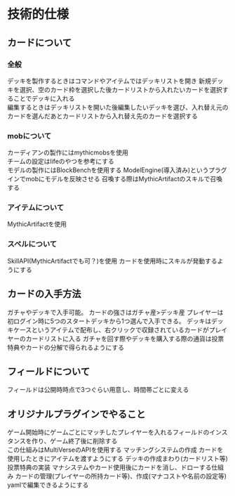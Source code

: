 # 技術的仕様
## カードについて
### 全般
デッキを製作するときはコマンドやアイテムではデッキリストを開き
新規デッキを選択、空のカード枠を選択した後カードリストから入れたいカードを選択することでデッキに入れる  
編集するときはデッキリストを開いた後編集したいデッキを選び、入れ替え元のカードを選んだあとカードリストから入れ替え先のカードを選択する
### mobについて
カーディアンの製作にはmythicmobsを使用  
チームの設定はlifeのやつを参考にする  
モデルの製作にはBlockBenchを使用する
ModelEngine(導入済み)というプラグインでmobにモデルを反映させる
召喚する際はMythicArtifactのスキルで召喚する
### アイテムについて
MythicArtifactを使用
### スペルについて
SkillAPI(MythicArtifactでも可？)を使用
カードを使用時にスキルが発動するようにする
## カードの入手方法
ガチャやデッキで入手可能。
カードの強さはガチャ産>デッキ産
プレイヤーは初ログイン時に5つのスタートデッキから1つ選んで入手できる。
デッキはデッキケースというアイテムで配布し、右クリックで収録されているカードがプレイヤーのカードリストに入る
ガチャを回す際やデッキを購入する際の通貨は投票特典やカードの分解で得られるようにする
## フィールドについて
フィールドは公開時時点で3つぐらい用意し、時間帯ごとに変える  
## オリジナルプラグインでやること
ゲーム開始時にゲームごとにマッチしたプレイヤーを入れるフィールドのインスタンスを作り、ゲーム終了後に削除する  
この仕組みはMultiVerseのAPIを使用する
マッチングシステムの作成
カードを使用したときにアイテムを渡すようにする
デッキの作成まわり(カードリスト等)
投票特典の実装
マナシステムやカード使用後にカードを消し、ドローする仕組み
カードの管理(プレイヤーの所持カード等)、作成(マナコストや名前の設定等) yamlで編集できるようにする